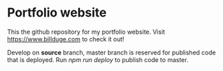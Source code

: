 # Portfolio website

This the github repository for my portfolio website. Visit https://www.billduge.com to check it out!

Develop on **source** branch, master branch is reserved for published code that is deployed.
Run _npm run deploy_ to publish code to master.
